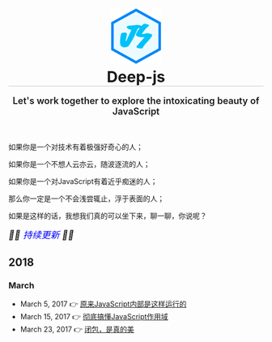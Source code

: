 <h1 align="center" style="border-bottom: 1px solid #ccc">
    <img src="./img/js.png" width="20%"><br>
    <span align="center" style="font-size: 30px">Deep-js</span>
</h1>  

<p align="center" style="font-size: 18px; font-weight: 600">Let's work together to explore the intoxicating beauty of JavaScript</p>
<br>

如果你是一个对技术有着极强好奇心的人；

如果你是一个不想人云亦云，随波逐流的人；

如果你是一个对JavaScript有着近乎痴迷的人；

那么你一定是一个不会浅尝辄止，浮于表面的人；

如果是这样的话，我想我们真的可以坐下来，聊一聊，你说呢？

<em style="font-size: 18px;">🎉🎉 <span style="color: blue">持续更新</span> 🎉🎉</em>

## 2018
### March

* March 5, 2017 👉 [原来JavaScript内部是这样运行的](https://github.com/prettyEcho/deep-js/issues/1)
* March 15, 2017 👉 [彻底搞懂JavaScript作用域](https://github.com/prettyEcho/deep-js/issues/2)
* March 23, 2017 👉 [闭包，是真的美](https://github.com/prettyEcho/deep-js/issues/3)
